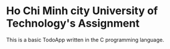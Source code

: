 # Ho Chi Minh city University of Technology's Assignment

This is a basic TodoApp written in the C programming language.
